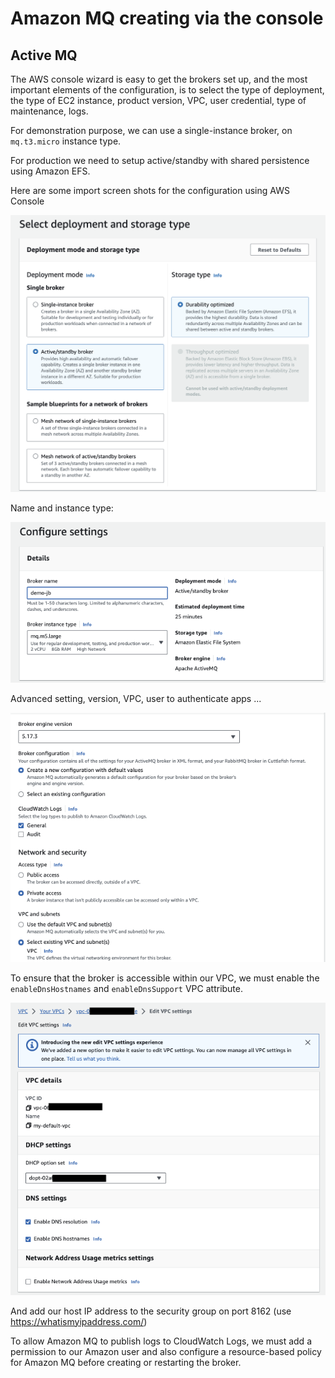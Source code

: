 # Amazon MQ creating via the console

## Active MQ

The AWS console wizard is easy to get the brokers set up, and the most important elements of the configuration, is to select the type of deployment, the type of EC2 instance, product version, VPC, user credential, type of maintenance, logs.

For demonstration purpose, we can use a single-instance broker, on `mq.t3.micro` instance type.

For production we need to setup active/standby with shared persistence using Amazon EFS.

Here are some import screen shots for the configuration using AWS Console

![](./images/mq-cons-1.png)

Name and instance type:

![](./images/mq-cons-2.png)

Advanced setting, version, VPC, user to authenticate apps ...

![](./images/mq-cons-3.png)

To ensure that the broker is accessible within our VPC, we must enable the `enableDnsHostnames` and `enableDnsSupport` VPC attribute.

![](./images/vpc-dns-att.png)

And add our host IP address to the security group on port 8162 (use https://whatismyipaddress.com/)

To allow Amazon MQ to publish logs to CloudWatch Logs, we must add a permission to our Amazon user and also configure a resource-based policy for Amazon MQ before creating or restarting the broker.